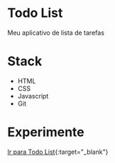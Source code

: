 # Todo List
Meu aplicativo de lista de tarefas

# Stack
  - HTML
  - CSS
  - Javascript
  - Git

# Experimente
[Ir para Todo List](https://danieldejesus8745.github.io/todo-list/){:target="_blank"}
